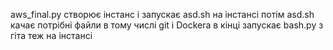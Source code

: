 
aws_final.py створює інстанс і запускає asd.sh на інстансі потім asd.sh качає потрібні файли в тому числі git і Dockerа в кінці  запускає bash.py з гіта теж на інстансі
